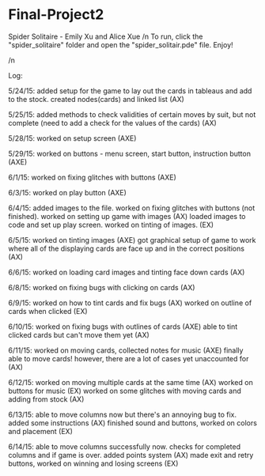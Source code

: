 # Final-Project2
Spider Solitaire - Emily Xu and Alice Xue /n
To run, click the "spider_solitaire" folder and open the "spider_solitair.pde" file. Enjoy!

/n

Log:

5/24/15: added setup for the game to lay out the cards in tableaus and add to the stock. created nodes(cards) and linked list (AX)

5/25/15: added methods to check validities of certain moves by suit, but not complete (need to add a check for the values of the cards) (AX)

5/28/15: worked on setup screen (AXE)

5/29/15: worked on buttons - menu screen, start button, instruction button (AXE)

6/1/15: worked on fixing glitches with buttons (AXE)

6/3/15: worked on play button (AXE)

6/4/15: added images to the file. worked on fixing glitches with buttons (not finished). worked on setting up game with images (AX)
        loaded images to code and set up play screen. worked on tinting of images. (EX)

6/5/15: worked on tinting images (AXE) 
        got graphical setup of game to work where all of the displaying cards are face up and in the correct positions (AX)

6/6/15: worked on loading card images and tinting face down cards (AX)

6/8/15: worked on fixing bugs with clicking on cards (AX)

6/9/15: worked on how to tint cards and fix bugs (AX)
        worked on outline of cards when clicked (EX)

6/10/15: worked on fixing bugs with outlines of cards (AXE)
        able to tint clicked cards but can't move them yet (AX)
        
6/11/15: worked on moving cards, collected notes for music (AXE)
        finally able to move cards! however, there are a lot of cases yet unaccounted for (AX)

6/12/15: worked on moving multiple cards at the same time (AX)
        worked on buttons for music (EX)
        worked on some glitches with moving cards and adding from stock (AX)

6/13/15: able to move columns now but there's an annoying bug to fix. added some instructions (AX)
        finished sound and buttons, worked on colors and placement (EX)

6/14/15: able to move columns successfully now. checks for completed columns and if game is over. added points system (AX)
        made exit and retry buttons, worked on winning and losing screens (EX)
